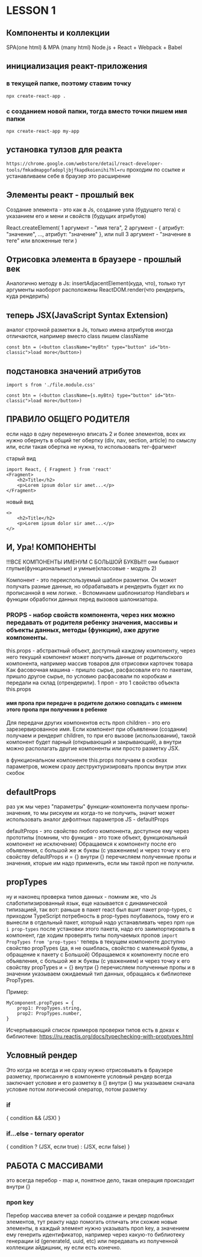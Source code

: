 # LESSON 1
## Компоненты и коллекции

SPA(one html) & MPA (many html)
Node.js + React + Webpack + Babel

## инициализация реакт-приложения

### в текущей папке, поэтому ставим точку

`npx create-react-app .`

### с созданием новой папки, тогда вместо точки пишем имя папки

`npx create-react-app my-app`

## установка тулзов для реакта

`https://chrome.google.com/webstore/detail/react-developer-tools/fmkadmapgofadopljbjfkapdkoienihi?hl=ru`
проходим по ссылке и устанавливаем себе в браузер это расширение

## Элементы реакт - прошлый век

Создание элемента - это как в Js, создание узла (будущего тега) с указанием его и мени и свойств (будущих атрибутов)

React.createElement(
1 аргумент - "имя тега",
2 аргумент - {
атрибут: "значение",
...,
атрибут: "значение" }, или null
3 аргумент - "значение в теге" или вложенные теги
)

## Отрисовка элемента в браузере - прошлый век

Аналогично методу в Js: insertAdjacentElement(куда, что),
только тут аргументы наоборот расположены
ReactDOM.render(что рендерить, куда рендерить)

## теперь JSX(JavaScript Syntax Extension)

аналог строчной разметки в Js, только имена атрибутов иногда отличаются, например вместо class пишем className

```
const btn = (<button className="myBtn" type="button" id="btn-classic">load more</button>)
```

## подстановка значений атрибутов

```
import s from './file.module.css'

const btn = (<button className={s.myBtn} type="button" id="btn-classic">load more</button>)
```

## ПРАВИЛО ОБЩЕГО РОДИТЕЛЯ

если надо в одну переменную вписать 2 и более элементов, всех их нужно обернуть в общий тег обертку (div, nav, section, article) по смыслу или, если такая обертка не нужна, то использовать тег-фрагмент

старый вид

```
import React, { Fragment } from 'react'
<Fragment>
    <h2>Title</h2>
    <p>Lorem ipsum dolor sir amet...</p>
</Fragment>
```

новый вид

```
<>
    <h2>Title</h2>
    <p>Lorem ipsum dolor sir amet...</p>
</>
```

## И, Ура! КОМПОНЕНТЫ

!!!ВСЕ КОМПОНЕНТЫ ИМЕНУМ С БОЛЬШОЙ БУКВЫ!!!
они бывают глупые(функциональные) и умные(классовые - модуль 2)

Компонент - это переиспользуемый шаблон разметки.
Он может получать разные данные, но обрабатывать и рендерить будет их по прописанной в нем логике. - Вспоминаем шаблонизатор Handlebars и функции обработки данных перед вызовов шалонизатора.

### PROPS - набор свойств компонента, через них можно передавать от родителя ребенку значения, массивы и объекты данных, методы (функции), аже другие компоненты.

this.props - абстрактный объект, доступный каждому компоненту, через него текущий компонент может получить данные от родительского компонента, например массив товаров для отрисовки карточек товара
Как фасовочная машина - пришло сырье, расфасовали его по пакетам, пришло другое сырье, по условию расфасовали по коробкам и передали на склад (отрендерили).
1 проп - это 1 свойство объекта this.props

#### имя пропа при передаче в родителе должно совпадать с именем этого пропа при получении в ребенке

Для передачи других компонентов есть проп children - это его зарезервированное имя.
Если компонент при объявлении (создании) получаем и рендерит children, то при его вызове (использовании), такой компонент будет парный (открывающий и закрывающий), а внутри можно располагать другие компоненты или просто разметку JSX.

в функциональном компоненте this.props получаем в скобках параметров, можем сразу деструктуризировать пропсы внутри этих скобок

## defaultProps

раз уж мы через "параметры" функции-компонента получаем пропы-значения, то мы рискуем их когда-то не получить, значит может использовать аналог дефолтных параметров JS - defaultProps

defaultProps - это свойство любого компонента, доступное ему через прототипы (помним, что функция - это тоже объект, функциональный компонент не исключение)
Обращаемся к компоненту после его объявления, с большой же ж буквы (с уважением) и через точку к его свойству defaultProps и = {}
внутри {} перечисляем полученные пропы и значения, кторые им надо применить, если мы такой проп не получили.

## propTypes

ну и наконец проверка типов данных - помним же, что Js слаботипизированный язык, еще называется с динамической типизацией, так вот:
раньше в пакет react был вшит пакет prop-types, с приходом TypeScript потребность в prop-types поубавилось, тому его и вынесли в отдельный пакет, который надо устанавливать через npm
`npm i prop-types`
после установки этого пакета, надо его заимпортировать в компонент, где ходим проверять типы получаемых пропов
`import PropTypes from 'prop-types'`
теперь в текущем компоненте доступно свойство propTypes (да, я не ошиблась, свойство с маленькой буквы, а обращение к пакету с Большой)
Обращаемся к компоненту после его объявления, с большой же ж буквы (с уважением) и через точку к его свойству propTypes и = {}
внутри {} перечисляем полученные пропы и в значении указываем ожидаемый тип данных, обращаясь к библиотеке PropTypes.

Пример:

```
MyComponent.propTypes = {
    prop1: PropTypes.string,
    prop2: PropTypes.number,
}
```

Исчерпывающий список примеров проверки типов есть в доках к библиотеке:
https://ru.reactjs.org/docs/typechecking-with-proptypes.html

## Условный рендер

Это когда не всегда и не сразу нужно отрисовывать в браузере разметку, прописанную в компоненте
условный рендер всегда заключает условие и его разметку в {}
внутри {} мы указываем сначала условие потом логический оператор, потом разметку

### if

{ condition && (JSX) }

### if...else - ternary operator

{ condition ? (JSX, если true) : (JSX, если false) }

## РАБОТА С МАССИВАМИ

это всегда перебор - map
и, понятное дело, такая операция происходит внутри {}

### проп key

Перебор массива влечет за собой создание и рендер подобных элементов, тут реакту надо помогать отличать эти схожие новые элементы, в каждый элемент нужно указывать проп key, а значением ему генерить идентификатор, например через какую-то библиотеку генерации id (generateId, uuid, etc) или передавать из полученной коллекции айдишник, ну если есть конечно.